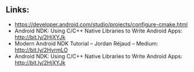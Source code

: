 Links:
-----

- https://developer.android.com/studio/projects/configure-cmake.html
- Android NDK: Using C/C++ Native Libraries to Write Android Apps: http://bit.ly/2HjXYJk
- Modern Android NDK Tutorial – Jordan Réjaud – Medium: http://bit.ly/2HvrmLO
- Android NDK: Using C/C++ Native Libraries to Write Android Apps: http://bit.ly/2HjXYJk
